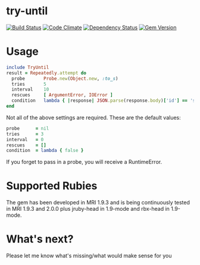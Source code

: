 try-until
=========

[![Build Status](https://travis-ci.org/mkrogemann/try-until.png)](https://travis-ci.org/mkrogemann/try-until)
[![Code Climate](https://codeclimate.com/github/mkrogemann/try-until.png)](https://codeclimate.com/github/mkrogemann/try-until)
[![Dependency Status](https://gemnasium.com/mkrogemann/try-until.png)](https://gemnasium.com/mkrogemann/try-until)
[![Gem Version](https://badge.fury.io/rb/try-until.png)](http://badge.fury.io/rb/try-until)

Usage
=====

```ruby
include TryUntil
result = Repeatedly.attempt do
  probe       Probe.new(Object.new, :to_s)
  tries       5
  interval    10
  rescues     [ ArgumentError, IOError ]
  condition   lambda { |response| JSON.parse(response.body)['id'] == 'some_id' }
end
```

Not all of the above settings are required. These are the default values:

```ruby
probe      = nil
tries      = 3
interval   = 0
rescues    = []
condition  = lambda { false }
```

If you forget to pass in a probe, you will receive a RuntimeError.


Supported Rubies
================

The gem has been developed in MRI 1.9.3 and is being continuously tested in MRI 1.9.3 and 2.0.0 plus jruby-head in 1.9-mode and rbx-head in 1.9-mode.

What's next?
============

Please let me know what's missing/what would make sense for you
